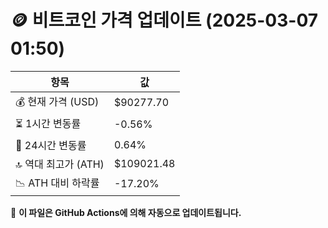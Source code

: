 # 🪙 비트코인 가격 업데이트 (2025-03-07 01:50)

| 항목                | 값 |
|--------------------|----------------|
| 💰 현재 가격 (USD) | $90277.70 |
| ⏳ 1시간 변동률    | -0.56% |
| 📆 24시간 변동률   | 0.64% |
| 🔝 역대 최고가 (ATH) | $109021.48 |
| 📉 ATH 대비 하락률 | -17.20% |

🔄 **이 파일은 GitHub Actions에 의해 자동으로 업데이트됩니다.**
